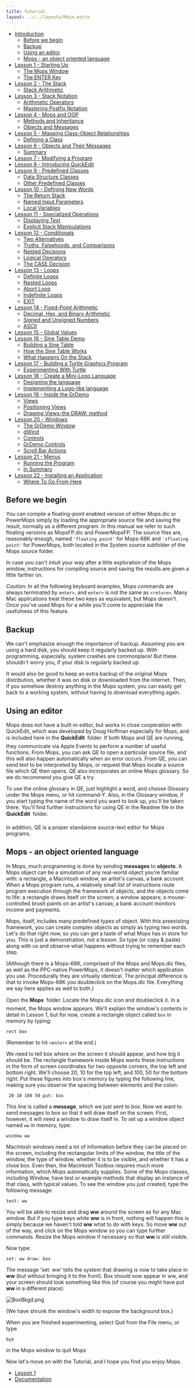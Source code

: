 ```yaml
---
title: Tutorial
layout: ../../layouts/Main.astro
---
```


* [Introduction](tutorial)
  * [Before we begin](#before-we-begin)
  * [Backup](#backup)
  * [Using an editor](#using-an-editor)
  * [Mops - an object oriented language](#mops---an-object-oriented-language)
* [Lesson 1 - Starting Up](lesson_1)
  * [The Mops Window](lesson_1#the-mops-window)
  * [The ENTER Key](lesson_1#the-enter-key)
* [Lesson 2 - The Stack](lesson_2)
  * [Stack Arithmetic](lesson_2#stack-arithmetic)
* [Lesson 3 - Stack Notation](lesson_3)
  * [Arithmetic Operators](lesson_3#arithmetic-operators)
  * [Mastering Postfix Notation](lesson_3#mastering-postfix-notation)
* [Lesson 4 - Mops and OOP](lesson_4)
  * [Methods and Inheritance](lesson_4#methods-and-inheritance)
  * [Objects and Messages](lesson_4#objects-and-messages)
* [Lesson 5 - Mapping Class-Object Relationships](lesson_5)
  *  [Defining a Class](lesson_5#defining-a-class)
* [Lesson 6 - Objects and Their Messages](lesson_6)
  * [Summary](lesson_6#summary)
* [Lesson 7 - Modifying a Program](lesson_7)
* [Lesson 8 - Introducing QuickEdit](lesson_8)
* [Lesson 9 - Predefined Classes](lesson_9)
  * [Data Structure Classes](lesson_9#data-structure-classes)
  * [Other Predefined Classes](lesson_9#other-predefined-classes)
* [Lesson 10 - Defining New Words](lesson_10)
  * [The Return Stack](lesson_10#the-return-stack)
  * [Named Input Parameters](lesson_10#named-input-parameters)
  * [Local Variables](lesson_10#local-variables)
* [Lesson 11 - Specialized Operations](lesson_11)
  * [Displaying Text](lesson_11#displaying-text)
  * [Explicit Stack Manipulations](lesson_11#explicit-stack-manipulations)
* [Lesson 12 - Conditionals](lesson_12)
  * [Two Alternatives](lesson_12#two-alternatives)
  * [Truths, Falsehoods, and Comparisons](lesson_12#truths-falsehoods-and-comparisons)
  * [Nested Decisions](lesson_12#nested-decisions)
  * [Logical Operators](lesson_12#logical-operators)
  * [The CASE Decision](lesson_12#the-case-decision)
* [Lesson 13 - Loops](lesson_13)
  * [Definite Loops](lesson_13#definite-loops)
  * [Nested Loops](lesson_13#nested-loops)
  * [Abort Loop](lesson_13#abort-loop)
  * [Indefinite Loops](lesson_13#indefinite-loops)
  * [EXIT](lesson_13#exit)
* [Lesson 14 - Fixed-Point Arithmetic](lesson_14)
  * [Decimal, Hex, and Binary Arithmetic](lesson_14#decimal-hex-and-binary-arithmetic)
  * [Signed and Unsigned Numbers](lesson_14#signed-and-unsigned-numbers)
  * [ASCII](lesson_14#ascii)
* [Lesson 15 - Global Values](lesson_15)
* [Lesson 16 - Sine Table Demo](lesson_16)
  * [Building a Sine Table](lesson_16#building-a-sine-table)
  * [How the Sine Table Works](lesson_16#how-the-sine-table-works)
  * [What Happens On the Stack](lesson_16#what-happens-on-the-stack)
* [Lesson 17 - Building a Turtle Graphics Program](lesson_17)
  * [Experimenting With Turtle](lesson_17#experimenting-with-turtle)
* [Lesson 18 - Create a Mini-Logo Language](lesson_18)
  * [Designing the language](lesson_18#designing-the-language)
  * [Implementing a Logo-like language](lesson_18#implementing-a-logo-like-language)
* [Lesson 19 - Inside the GrDemo](lesson_19)
  * [Views](lesson_19#views)
  * [Positioning Views](lesson_19#positioning-views)
  * [Drawing Views-the DRAW: method](lesson_19#drawing-views-the-draw-method)
* [Lesson 20 - Windows](lesson_20)
  * [The GrDemo Window](lesson_20#the-grdemo-window)
  * [dWind](lesson_20#dwind)
  * [Controls](lesson_20#controls)
  * [GrDemo Controls](lesson_20#grdemo-controls)
  * [Scroll Bar Actions](lesson_20#scroll-bar-actions)
* [Lesson 21 - Menus](lesson_21)
  * [Running the Program](lesson_21#running-the-program)
  * [In Summary](lesson_21#in-summary)
* [Lesson 22 - Installing an Application](lesson_22)
  * [Where To Go From Here](lesson_22#where-to-go-from-here)

Before we begin
---------------

You can compile a floating-point enabled version of either Mops.dic or
PowerMops simply by loading the appropriate source file and saving the
result, normally as a different program. In this manual we refer to such
floating versions as MopsFP.dic and PowerMopsFP. The source files are,
reasonably enough, named `'floating point'`
for Mops-68K and `'zfloating point'` for
PowerMops, both located in the System source subfolder of the Mops
source folder.

In case you can't *intuit* your way after a little exploration of the
Mops window, instructions for compiling source and saving the results
are given a little farther on.

*Caution:* In all the following keyboard examples, Mops commands
are always terminated by `enter>`,
and `enter>` is not the same as
`<return>`. Many Mac applications
treat these two keys as equivalent, but Mops doesn't. Once you've used
Mops for a while you'll come to appreciate the usefulness of this
feature.

Backup
------

We can't emphasize enough the importance of backup. Assuming you are
using a hard disk, you should keep it regularly backed up. With
programming, especially, system crashes are commonplace! But these
shouldn't worry you, if your disk is regularly backed up.

It would also be good to keep an extra backup of the original Mops
distribution, whether it was on disk or downloaded from the internet.
Then, if you somehow destroy anything in the Mops system, you can easily
get back to a working system, without having to download everything
again.

Using an editor
---------------

Mops does not have a built-in editor, but works in close cooperation
with QuickEdit, which was developed by Doug Hoffman especially for Mops,
and is included here in the **QuickEdit &#131;** folder. If both Mops
and QE are running, they communicate via Apple Events to perform a
number of useful functions. From Mops, you can ask QE to open a
particular source file, and this will also happen automatically when an
error occurs. From QE, you can send text to be interpreted by Mops, or
request that Mops locate a source file which QE then opens. QE also
incorporates an online Mops glossary. So we do recommend you give QE a
try.

To use the online glossary in QE, just highlight a word, and choose
Glossary under the Mops menu, or hit command-Y. Also, in the Glossary
window, if you start typing the name of the word you want to look up,
you'll be taken there. You'll find further instructions for using QE
in the Readme file in the **QuickEdit &#131;** folder.

In addition, QE is a proper standalone source-text editor for Mops
programs.

Mops - an object oriented language
----------------------------------

In Mops, much programming is done by sending **messages** to
**objects**. A Mops object can be a simulation of any real-world object
you're familiar with: a rectangle, a Macintosh window, an artist's
canvas, a bank account. When a Mops program runs, a relatively small
list of instructions route program execution through the framework of
objects, and the objects come to life: a rectangle draws itself on the
screen; a window appears; a mouse-controlled brush paints on an
artist's canvas; a bank account monitors income and payments.

Mops, itself, includes many predefined types of object. With this
preexisting framework, you can create complex objects as simply as
typing two words. Let's do that right now, so you can get a taste of
what Mops has in store for you. This is just a demonstration, not a
lesson. So type (or copy & paste) along with us and observe what
happens without trying to remember each step.

(Although there is a Mops-68K, comprised of the Mops and Mops.dic files,
as well as the PPC-native PowerMops, it doesn't matter which
application you use. Procedurally they are virtually identical. The
principal difference is that to invoke Mops-68K you doubleclick on the
Mops.dic file. Everything we say here applies as well to both.)

Open the **Mops &#131;** folder. Locate the Mops.dic icon and doubleclick
it. In a moment, the Mops window appears. We'll explain the window's
contents in detail in Lesson 1, but for now, create a rectangle object
called `box` in memory by typing:

`rect box`

(Remember to hit `<enter>` at the end.)

We need to tell box where on the screen it should appear, and how big it
should be. The rectangle framework inside Mops wants these instructions
in the form of screen coordinates for two opposite corners, the top left
and bottom right. We'll choose 20, 10 for the top left, and 100, 50 for
the bottom right. Put these figures into box's memory by typing the
following line, making sure you observe the spacing between elements and
the colon:

` 20 10 100 50 put: box`

This line is called a **message**, which we just sent to box. Now we
want to send messages to box so that it will draw itself on the screen.
First, however, it will need a window to draw itself in. To set up a
window object named `ww` in memory, type:

`window ww`

Macintosh windows need a lot of information before they can be placed on
the screen, including the rectangular limits of the window, the title of
the window, the type of window, whether it is to be visible, and whether
it has a close box. Even then, the Macintosh Toolbox requires much more
information, which Mops automatically supplies. Some of the Mops
classes, including Window, have test or example methods that display an
instance of that class, with typical values. To see the window you just
created, type the following message:

`test: ww`

You will be able to resize and drag **ww** around the screen as for any
Mac window. But if you type keys while **ww** is in front, nothing will
happen this is simply because we haven't told **ww** what to do with
keys. So move **ww** out of the way, and click on the Mops window so you
can type further commands. Resize the Mops window if necessary so that
**ww** is still visible.

Now type:

`set: ww draw: box`

The message 'set: ww' tells the system that drawing is now to take
place in **ww** (but without bringing it to the front). Box
should now appear in ww, and your screen should look something like
this (of course you might have put **ww** in a different place):

![](/pmops/BoxBkgd.png "BoxBkgd.png")

(We have shrunk the window's width to expose the background
box.)

When you are finished experimenting, select Quit from the File menu, or
type

`bye`

in the Mops window to quit Mops

Now let's move on with the Tutorial, and I hope you find you enjoy
Mops.

* [Lesson 1](lesson_1)
* [Documentation](Documentation)                                     
